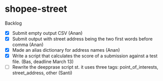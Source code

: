 # shopee-street

Backlog
- [X] Submit empty output CSV (Anan)
- [X] Submit output with street address being the two first words before comma (Anan)
- [X] Made an alias dictionary for address names (Anan)
- [X] Write a script that calculates the score of a submission against a test file. (Bas, deadline March 13)
- [ ] Rewrite the deepprase script st. it uses three tags: point_of_interests, street_address, other (Santi)
